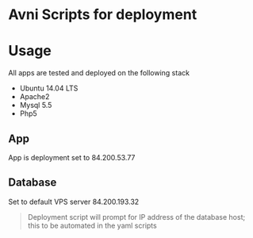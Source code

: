 # Avni Scripts for deployment

# Usage
All apps are tested and deployed on the following stack
* Ubuntu 14.04 LTS
* Apache2
* Mysql 5.5
* Php5

## App
App is deployment set to 84.200.53.77

## Database
Set to default VPS server 84.200.193.32
> Deployment script will prompt for IP address of the database host; this to be automated in the yaml scripts
